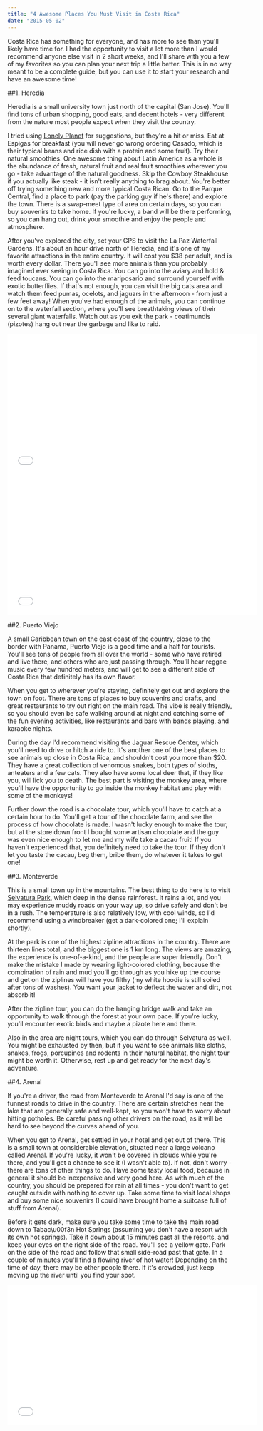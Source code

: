 ```yaml
---
title: "4 Awesome Places You Must Visit in Costa Rica"
date: "2015-05-02"
---
```


Costa Rica has something for everyone, and has more to see than you'll likely have time for. I had the opportunity to visit a lot more than I would recommend anyone else visit in 2 short weeks, and I'll share with you a few of my favorites so you can plan your next trip a little better. This is in no way meant to be a complete guide, but you can use it to start your research and have an awesome time!

##1. Heredia

Heredia is a small university town just north of the capital (San Jose). You'll find tons of urban shopping, good eats, and decent hotels - very different from the nature most people expect when they visit the country.

I tried using <a href="http://www.lonelyplanet.com/costa-rica/central-valley-and-highlands/heredia-area/things-to-do">Lonely Planet</a> for suggestions, but they're a hit or miss. Eat at Espigas for breakfast (you will never go wrong ordering Casado, which is their typical beans and rice dish with a protein and some fruit). Try their natural smoothies. One awesome thing about Latin America as a whole is the abundance of fresh, natural fruit and real fruit smoothies wherever you go - take advantage of the natural goodness. Skip the Cowboy Steakhouse if you actually like steak - it isn't really anything to brag about. You're better off trying something new and more typical Costa Rican. Go to the Parque Central, find a place to park (pay the parking guy if he's there) and explore the town. There is a swap-meet type of area on certain days, so you can buy souvenirs to take home. If you're lucky, a band will be there performing, so you can hang out, drink your smoothie and enjoy the people and atmosphere.

After you've explored the city, set your GPS to visit the La Paz Waterfall Gardens. It's about an hour drive north of Heredia, and it's one of my favorite attractions in the entire country. It will cost you $38 per adult, and is worth every dollar. There you'll see more animals than you probably imagined ever seeing in Costa Rica. You can go into the aviary and hold &amp; feed toucans. You can go into the mariposario and surround yourself with exotic butterflies. If that's not enough, you can visit the big cats area and watch them feed pumas, ocelots, and jaguars in the afternoon - from just a few feet away! When you've had enough of the animals, you can continue on to the waterfall section, where you'll see breathtaking views of their several giant waterfalls. Watch out as you exit the park - coatimundis (pizotes) hang out near the garbage and like to raid.

<iframe src="//www.youtube.com/embed/Td2pf7ctmas?list=UUT0yn2f6dQI4QuCPxdf2N8g" width="560" height="315" frameborder="0" allowfullscreen="allowfullscreen"></iframe>

<iframe src="//www.youtube.com/embed/SEl0fQOOGXY?list=UUT0yn2f6dQI4QuCPxdf2N8g" width="560" height="315" frameborder="0" allowfullscreen="allowfullscreen"></iframe>


##2. Puerto Viejo

A small Caribbean town on the east coast of the country, close to the border with Panama, Puerto Viejo is a good time and a half for tourists. You'll see tons of people from all over the world - some who have retired and live there, and others who are just passing through. You'll hear reggae music every few hundred meters, and will get to see a different side of Costa Rica that definitely has its own flavor.

When you get to wherever you're staying, definitely get out and explore the town on foot. There are tons of places to buy souvenirs and crafts, and great restaurants to try out right on the main road. The vibe is really friendly, so you should even be safe walking around at night and catching some of the fun evening activities, like restaurants and bars with bands playing, and karaoke nights.

During the day I'd recommend visiting the Jaguar Rescue Center, which you'll need to drive or hitch a ride to. It's another one of the best places to see animals up close in Costa Rica, and shouldn't cost you more than $20. They have a great collection of venomous snakes, both types of sloths, anteaters and a few cats. They also have some local deer that, if they like you, will lick you to death. The best part is visiting the monkey area, where you'll have the opportunity to go inside the monkey habitat and play with some of the monkeys!

Further down the road is a chocolate tour, which you'll have to catch at a certain hour to do. You'll get a tour of the chocolate farm, and see the process of how chocolate is made. I wasn't lucky enough to make the tour, but at the store down front I bought some artisan chocolate and the guy was even nice enough to let me and my wife take a cacau fruit! If you haven't experienced that, you definitely need to take the tour. If they don't let you taste the cacau, beg them, bribe them, do whatever it takes to get one!

<!-- ![alt text](http://andrewdelosreyes.com/wp-content/uploads/2014/09/Screen-Shot-2014-09-24-at-9.59.17-PM-300x300.png) -->

##3. Monteverde

This is a small town up in the mountains. The best thing to do here is to visit <a href="http://www.selvatura.com/">Selvatura Park</a>, which deep in the dense rainforest. It rains a lot, and you may experience muddy roads on your way up, so drive safely and don't be in a rush. The temperature is also relatively low, with cool winds, so I'd recommend using a windbreaker (get a dark-colored one; I'll explain shortly).

At the park is one of the highest zipline attractions in the country. There are thirteen lines total, and the biggest one is 1 km long. The views are amazing, the experience is one-of-a-kind, and the people are super friendly. Don't make the mistake I made by wearing light-colored clothing, because the combination of rain and mud you'll go through as you hike up the course and get on the ziplines will have you filthy (my white hoodie is still soiled after tons of washes). You want your jacket to deflect the water and dirt, not absorb it!

After the zipline tour, you can do the hanging bridge walk and take an opportunity to walk through the forest at your own pace. If you're lucky, you'll encounter exotic birds and maybe a pizote here and there.

Also in the area are night tours, which you can do through Selvatura as well. You might be exhausted by then, but if you want to see animals like sloths, snakes, frogs, porcupines and rodents in their natural habitat, the night tour might be worth it. Otherwise, rest up and get ready for the next day's adventure.

<!-- ![alt text](http://andrewdelosreyes.com/wp-content/uploads/2014/09/Screen-Shot-2014-09-24-at-10.00.08-PM-300x300.png) -->

##4. Arenal

If you're a driver, the road from Monteverde to Arenal I'd say is one of the funnest roads to drive in the country. There are certain stretches near the lake that are generally safe and well-kept, so you won't have to worry about hitting potholes. Be careful passing other drivers on the road, as it will be hard to see beyond the curves ahead of you.
<!-- 
![alt text](http://andrewdelosreyes.com/wp-content/uploads/2014/09/Screen-Shot-2014-09-24-at-9.59.52-PM-298x300.png) -->

When you get to Arenal, get settled in your hotel and get out of there. This is a small town at considerable elevation, situated near a large volcano called Arenal. If you're lucky, it won't be covered in clouds while you're there, and you'll get a chance to see it (I wasn't able to). If not, don't worry - there are tons of other things to do. Have some tasty local food, because in general it should be inexpensive and very good here. As with much of the country, you should be prepared for rain at all times - you don't want to get caught outside with nothing to cover up. Take some time to visit local shops and buy some nice souvenirs (I could have brought home a suitcase full of stuff from Arenal).

Before it gets dark, make sure you take some time to take the main road down to Tabac\u00f3n Hot Springs (assuming you don't have a resort with its own hot springs). Take it down about 15 minutes past all the resorts, and keep your eyes on the right side of the road. You'll see a yellow gate. Park on the side of the road and follow that small side-road past that gate. In a couple of minutes you'll find a flowing river of hot water! Depending on the time of day, there may be other people there. If it's crowded, just keep moving up the river until you find your spot. 

<iframe src="//www.youtube.com/embed/hmySvdyZlws?list=UUT0yn2f6dQI4QuCPxdf2N8g" width="560" height="315" frameborder="0" allowfullscreen="allowfullscreen"></iframe>



